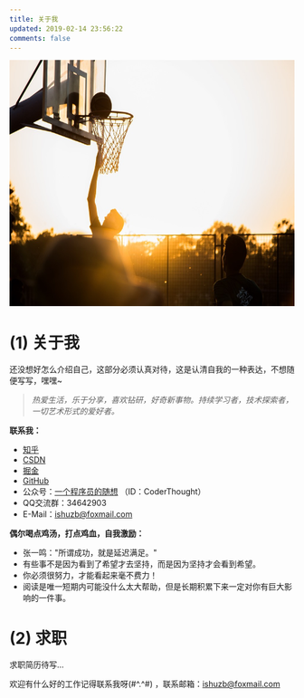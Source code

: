 ```yaml
---
title: 关于我
updated: 2019-02-14 23:56:22
comments: false 
---
```


<div align="center">
    <img src="./img/about-cover.jpg" alt="" width="800px" height="435px">
</div>


# (1) 关于我

还没想好怎么介绍自己，这部分必须认真对待，这是认清自我的一种表达，不想随便写写，嘿嘿~

> *热爱生活，乐于分享，喜欢钻研，好奇新事物。持续学习者，技术探索者，一切艺术形式的爱好者。* 

**联系我：** 

- [知乎](https://www.zhihu.com/people/jaybo-52)
- [CSDN](http://blog.csdn.net/u012195214)
- [掘金](https://juejin.im/user/59efef14f265da431a426511/activities)
- [GitHub](https://github.com/strivebo)
- 公众号：[一个程序员的随想](http://mp.weixin.qq.com/s/YhlSz8NKbDmFVhIbS9gZYA) （ID：CoderThought）
- QQ交流群：34642903
- E-Mail：<ishuzb@foxmail.com> 

**偶尔喝点鸡汤，打点鸡血，自我激励：** 

- 张一鸣："所谓成功，就是延迟满足。"
- 有些事不是因为看到了希望才去坚持，而是因为坚持才会看到希望。
- 你必须很努力，才能看起来毫不费力！
- 阅读是唯一短期内可能没什么太大帮助，但是长期积累下来一定对你有巨大影响的一件事。



# (2) 求职 

求职简历待写…

欢迎有什么好的工作记得联系我呀(#^.^#) ，联系邮箱：<ishuzb@foxmail.com>



